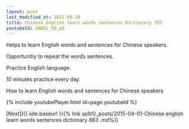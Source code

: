 ```yaml
---
layout: post
last_modified_at: 2021-03-29
title: Chinese English learn words sentences Dictionary 355 
youtubeId: 1N80i_RO_p8
---
```

 
 
Helps to learn English words and sentences for Chinese speakers.

Opportunitiy to repeat the words sentences. 

Practice English language. 
 
10 minutes practice every day. 
 
How to learn English words and sentences for Chinese speakers 
 
{% include youtubePlayer.html id=page.youtubeId %}
 
 
[Next]({{ site.baseurl }}{% link  split1/_posts/2015-04-01-Chinese english learn words sentences dictionary 863 .md%})
 
